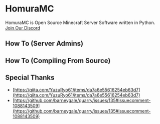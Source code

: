# HomuraMC
HomuraMC is Open Source Minecraft Server Software written in Python.  
[Join Our Discord](https://discord.gg/967gvTTEWc)
## How To (Server Admins)
## How To (Compiling From Source)
## Special Thanks
- [https://qiita.com/YuzuRyo61/items/da7a6e55616254eb63d7](https://qiita.com/YuzuRyo61/items/da7a6e55616254eb63d7)
- [https://github.com/barneygale/quarry/issues/135#issuecomment-1088143509](https://github.com/barneygale/quarry/issues/135#issuecomment-1088143509)